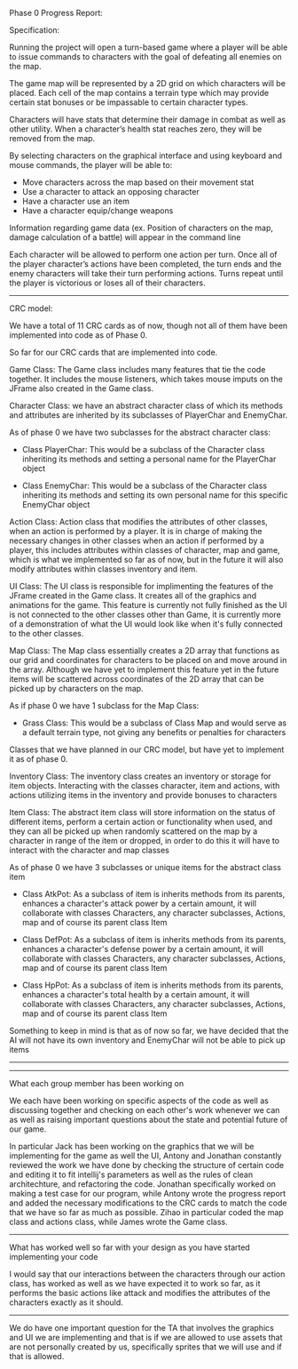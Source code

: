 Phase 0 Progress Report:

Specification:

Running the project will open a turn-based game where a player will be able to issue commands to characters with the goal of defeating all enemies on the map.

The game map will be represented by a 2D grid on which characters will be placed. Each cell of the map contains a terrain type which may provide certain stat bonuses or be impassable to certain character types.

Characters will have stats that determine their damage in combat as well as other utility. When a character’s health stat reaches zero, they will be removed from the map.

By selecting characters on the graphical interface and using keyboard and mouse commands, the player will be able to:
-	Move characters across the map based on their movement stat
-	Use a character to attack an opposing character
-	Have a character use an item
-	Have a character equip/change weapons

Information regarding game data (ex. Position of characters on the map, damage calculation of a battle) will appear in the command line

Each character will be allowed to perform one action per turn. Once all of the player character’s actions have been completed, the turn ends and the enemy characters will take their turn performing actions. Turns repeat until the player is victorious or loses all of their characters.

----------------------------------------------------------------

CRC model:

We have a total of 11 CRC cards as of now, though not all of them have been implemented into code as of Phase 0.

So far for our CRC cards that are implemented into code.

Game Class: The Game class includes many features that tie the code together. It includes the mouse listeners, which takes mouse imputs on the JFrame also created in the Game class. 

Character Class: we have an abstract character class of which its methods and
attributes are inherited by its subclasses of PlayerChar and EnemyChar.

As of phase 0 we have two subclasses for the abstract character class:

- Class PlayerChar: This would be a subclass of the Character class inheriting its methods and setting
  a personal name for the PlayerChar object

- Class EnemyChar: This would be a subclass of the Character class inheriting its methods and setting
  its own personal name for this specific EnemyChar object

Action Class: Action class that modifies the attributes of other classes, when an action is performed by a player. It is in charge
of making the necessary changes in other classes when an action if performed by a player, this includes
attributes within classes of character, map and game, which is what we implemented so far as of now, but
in the future it will also modify attributes within classes inventory and item.

UI Class: The UI class is responsible for implimenting the features of the JFrame created in the Game class. It creates all of the 
graphics and animations for the game. This feature is currently not fully finished as the UI is not connected to the other classes
other than Game, it is currently more of a demonstration of what the UI would look like when it's fully connected to the other classes.

Map Class: The Map class essentially creates a 2D array that functions as our grid and coordinates for
characters to be placed on and move around in the array. Although we have yet to implement this feature yet
in the future items will be scattered across coordinates of the 2D array that can be picked up by characters
on the map.

As if phase 0 we have 1 subclass for the Map Class:

- Grass Class: This would be a subclass of Class Map and would serve as a default terrain type, not
  giving any benefits or penalties for characters

Classes that we have planned in our CRC model, but have yet to implement it as of phase 0.

Inventory Class: The inventory class creates an inventory or storage for item objects. Interacting
with the classes character, item and actions, with actions utilizing items in the inventory and
provide bonuses to characters

Item Class: The abstract item class will store information on the status of different items, perform
a certain action or functionality when used, and they can all be picked up when randomly scattered
on the map by a character in range of the item or dropped, in order to do this it will have to interact
with the character and map classes

As of phase 0 we have 3 subclasses or unique items for the abstract class item

- Class AtkPot: As a subclass of item is inherits methods from its parents, enhances a character's
  attack power by a certain amount, it will collaborate with classes Characters, any character subclasses,
  Actions, map and of course its parent class Item

- Class DefPot: As a subclass of item is inherits methods from its parents, enhances a character's
  defense power by a certain amount, it will collaborate with classes Characters, any character subclasses,
  Actions, map and of course its parent class Item

- Class HpPot: As a subclass of item is inherits methods from its parents, enhances a character's
  total health by a certain amount, it will collaborate with classes Characters, any character subclasses,
  Actions, map and of course its parent class Item

Something to keep in mind is that as of now so far, we have decided that the AI will not have its
own inventory and EnemyChar will not be able to pick up items

----------------------------------------------------------------



----------------------------------------------------------------

What each group member has been working on

We each have been working on specific aspects of the code as well as discussing together
and checking on each other's work whenever we can as well as raising important questions
about the state and potential future of our game.

In particular Jack has been working on the graphics that we will be implementing for
the game as well the UI, Antony and Jonathan constantly reviewed the work we have done by
checking the structure of certain code and editing it to fit intellij's parameters as well
as the rules of clean architechture, and refactoring the code. Jonathan specifically
worked on making a test case for our program, while Antony wrote the progress report and
added the necessary modifications to the CRC cards to match the code that we have so far
as much as possible. Zihao in particular coded the map class and actions class, while James
wrote the Game class.

----------------------------------------------------------------

What has worked well so far with your design as you have started implementing your code

I would say that our interactions between the characters through our action class, has worked
as well as we have expected it to work so far, as it performs the basic actions like attack
and modifies the attributes of the characters exactly as it should.

-----------------------------------------------------------------

We do have one important question for the TA that involves the graphics and UI we are implementing
and that is if we are allowed to use assets that are not personally created by us,
specifically sprites that we will use and if that is allowed.
